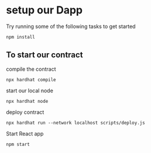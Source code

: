 # setup our Dapp

Try running some of the following tasks to get started
```shell
npm install
```
## To start our contract
compile the contract
```shell
npx hardhat compile
```

start our local node
```shell
npx hardhat node
```

deploy contract
```shell
npx hardhat run --network localhost scripts/deploy.js
```

Start React app
```shell
npm start
```

